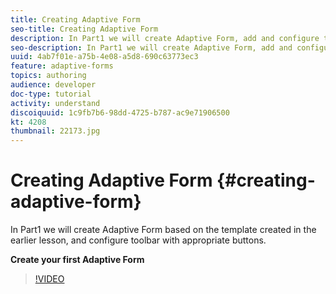 ```yaml
---
title: Creating Adaptive Form
seo-title: Creating Adaptive Form
description: In Part1 we will create Adaptive Form, add and configure toolbar with appropriate buttons.
seo-description: In Part1 we will create Adaptive Form, add and configure toolbar with appropriate buttons.
uuid: 4ab7f01e-a75b-4e08-a5d8-690c63773ec3
feature: adaptive-forms
topics: authoring
audience: developer
doc-type: tutorial
activity: understand
discoiquuid: 1c9fb7b6-98dd-4725-b787-ac9e71906500
kt: 4208
thumbnail: 22173.jpg
---
```


# Creating Adaptive Form {#creating-adaptive-form}  

In Part1 we will create Adaptive Form based on the template created in the earlier lesson, and configure toolbar with appropriate buttons.

**Create your first Adaptive Form**

>[!VIDEO](https://video.tv.adobe.com/v/22173/quality=9)
